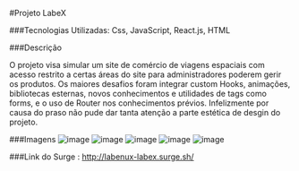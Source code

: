 #Projeto LabeX

###Tecnologias Utilizadas:
Css, JavaScript, React.js, HTML

###Descrição

O projeto visa simular um site de comércio de viagens espaciais com acesso restrito a certas áreas do site para administradores poderem gerir os produtos.
Os maiores desafios foram integrar custom Hooks, animações, bibliotecas esternas, novos conhecimentos e utilidades de tags como forms, e o uso de Router nos conhecimentos prévios.
Infelizmente por causa do praso não pude dar tanta atenção a parte estética de desgin do 
projeto.

###Imagens
![image](https://user-images.githubusercontent.com/104742734/179449789-4208408e-801e-4d4a-bb2d-35f36770bd75.png)
![image](https://user-images.githubusercontent.com/104742734/179449769-b04803b6-2ecb-4337-af92-b5163732fec6.png)
![image](https://user-images.githubusercontent.com/104742734/179449993-3787eac6-00b2-41bb-b30e-fd54139b9f8e.png)
![image](https://user-images.githubusercontent.com/104742734/179450051-98934d99-e67f-4652-bfc5-bdea3fea647e.png)
![image](https://user-images.githubusercontent.com/104742734/179450104-5d78d1b3-8bf8-4d24-a7a0-4ebd470a679c.png)

###Link do Surge :
http://labenux-labex.surge.sh/
